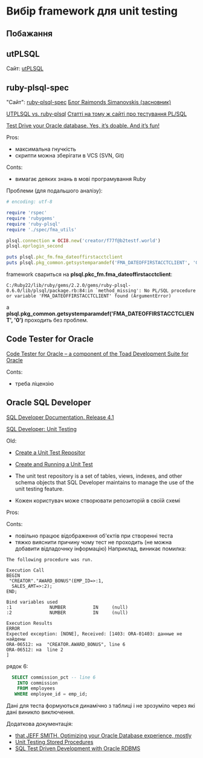 # Вибір framework для unit testing

## Побажання

## utPLSQL

Сайт: [utPLSQL](https://utplsql.github.io/)

## ruby-plsql-spec

"Сайт": [ruby-plsql-spec](https://github.com/rsim/ruby-plsql-spec)
[Блог Raimonds Simanovskis (засновник)](http://blog.rayapps.com/2009/11/27/oracle-plsql-unit-testing-with-ruby/)

[UTPLSQL vs. ruby-plsql](http://www.oraclethoughts.com/category/ruby-plsql/)
[Статті на тому ж сайті про тестування PL/SQL](http://www.oraclethoughts.com/category/testing/)

[Test Drive your Oracle database. Yes, it’s doable. And it’s fun!](http://www.oraclethoughts.com/testing/test-drive-your-oracle-database-yes-its-doable-and-its-fun/)

Pros:
- максимальна гнучкість
- скрипти можна зберігати в VCS (SVN, Git)

Conts:
- вимагає деяких знань в мові програмування Ruby

Проблеми (для подальшого аналізу):
``` ruby
# encoding: utf-8

require 'rspec'
require 'rubygems'
require 'ruby-plsql'
require './spec/fma_utils'

plsql.connection = OCI8.new('creator/f77f@b2testf.world')
plsql.eprlogin_second

puts plsql.pkc_fm.fma_dateoffirstacctclient
puts plsql.pkg_common.getsystemparamdef('FMA_DATEOFFIRSTACCTCLIENT', '0')
```

framework свариться на **plsql.pkc_fm.fma_dateoffirstacctclient**:
```
C:/Ruby22/lib/ruby/gems/2.2.0/gems/ruby-plsql-0.6.0/lib/plsql/package.rb:84:in `method_missing': No PL/SQL procedure or variable 'FMA_DATEOFFIRSTACCTCLIENT' found (ArgumentError)
```

а **plsql.pkg_common.getsystemparamdef('FMA_DATEOFFIRSTACCTCLIENT', '0')** проходить без проблем.

## Code Tester for Oracle

[Code Tester for Oracle – a component of the Toad Development Suite for Oracle](http://www.toadworld.com/products/code-tester)

Conts:
- треба ліцензію

## Oracle SQL Developer

[SQL Developer Documentation. Release 4.1](http://docs.oracle.com/cd/E55747_01/index.htm)

[SQL Developer: Unit Testing](http://docs.oracle.com/cd/E55747_01/appdev.41/e55591/sql-developer-unit-testing.htm#f1_unittesting_html)

Old:
- [Create a Unit Test Repositor](http://www.oracle.com/webfolder/technetwork/tutorials/obe/db/sqldev/r40/mod2_sqldev_v4/mod2_sqldev_v4.html#section6)
- [Create and Running a Unit Test](http://www.oracle.com/webfolder/technetwork/tutorials/obe/db/sqldev/r40/mod2_sqldev_v4/mod2_sqldev_v4.html#section7)

- The unit test repository is a set of tables, views, indexes, and other schema objects that SQL Developer maintains to manage the use of the unit testing feature.
- Кожен користувач може створювати репозиторій в своїй схемі

Pros:

Conts:
- повільно працює відображення об'єктів при створенні теста
- тяжко вияснити причину чому тест не проходить (не можна добавити відладочнку інформацію)
Наприклад, виникає помилка:

```
The following procedure was run.

Execution Call
BEGIN
 "CREATOR"."AWARD_BONUS"(EMP_ID=>:1,
  SALES_AMT=>:2);
END;

Bind variables used
:1              NUMBER          IN     (null)                                  
:2              NUMBER          IN     (null)                                  

Execution Results
ERROR
Expected exception: [NONE], Received: [1403: ORA-01403: данные не найдены
ORA-06512: на  "CREATOR.AWARD_BONUS", line 6
ORA-06512: на  line 2
]
```

рядок 6:
``` sql
  SELECT commission_pct -- line 6
    INTO commission
    FROM employees
   WHERE employee_id = emp_id;
```

Дані для теста формуються динамічно з таблиці і не зрозуміло через які дані виникло виключення.

Додаткова документація:
- [that JEFF SMITH. Optimizing your Oracle Database experience, mostly](http://www.thatjeffsmith.com/)
- [Unit Testing Stored Procedures](http://brainbaking.com/unit-testing-stored-procedures/)
- [SQL Test Driven Development with Oracle RDBMS](http://engineering.pivotal.io/post/oracle-sql-tdd/)